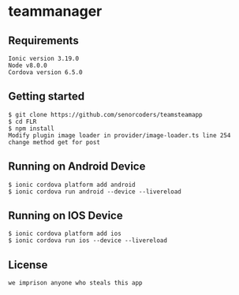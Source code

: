 
# teammanager

## Requirements

```
Ionic version 3.19.0
Node v8.0.0
Cordova version 6.5.0
```

## Getting started

```
$ git clone https://github.com/senorcoders/teamsteamapp
$ cd FLR
$ npm install
Modify plugin image loader in provider/image-loader.ts line 254
change method get for post
```

## Running on Android Device

 ```
 $ ionic cordova platform add android
 $ ionic cordova run android --device --livereload
 ```

 ## Running on IOS Device

 ```
 $ ionic cordova platform add ios
 $ ionic cordova run ios --device --livereload
 ```

 ## License

 ```
 we imprison anyone who steals this app
```